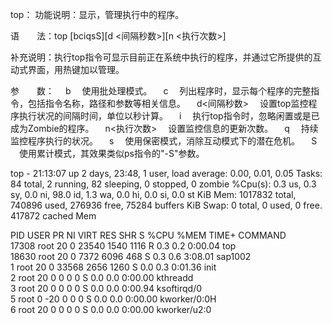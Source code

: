 top：
功能说明：显示，管理执行中的程序。

语　　法：top [bciqsS][d <间隔秒数>][n <执行次数>]

补充说明：执行top指令可显示目前正在系统中执行的程序，并通过它所提供的互动式界面，用热键加以管理。

参　　数：
　b 　使用批处理模式。 
　c 　列出程序时，显示每个程序的完整指令，包括指令名称，路径和参数等相关信息。 
　d<间隔秒数> 　设置top监控程序执行状况的间隔时间，单位以秒计算。 
　i 　执行top指令时，忽略闲置或是已成为Zombie的程序。 
　n<执行次数> 　设置监控信息的更新次数。 
　q 　持续监控程序执行的状况。 
　s 　使用保密模式，消除互动模式下的潜在危机。 
　S 　使用累计模式，其效果类似ps指令的"-S"参数。


top - 21:13:07 up 2 days, 23:48,  1 user,  load average: 0.00, 0.01, 0.05
Tasks:  84 total,   2 running,  82 sleeping,   0 stopped,   0 zombie
%Cpu(s):  0.3 us,  0.3 sy,  0.0 ni, 98.0 id,  1.3 wa,  0.0 hi,  0.0 si,  0.0 st
KiB Mem:   1017832 total,   740896 used,   276936 free,    75284 buffers
KiB Swap:        0 total,        0 used,        0 free.   417872 cached Mem

  PID USER      PR  NI    VIRT    RES    SHR S %CPU %MEM     TIME+ COMMAND                                                                                                                    
17308 root      20   0   23540   1540   1116 R  0.3  0.2   0:00.04 top                                                                                                                        
18630 root      20   0    7372   6096    468 S  0.3  0.6   3:08.01 sap1002                                                                                                                    
    1 root      20   0   33568   2656   1260 S  0.0  0.3   0:01.36 init                                                                                                                       
    2 root      20   0       0      0      0 S  0.0  0.0   0:00.00 kthreadd                                                                                                                   
    3 root      20   0       0      0      0 S  0.0  0.0   0:00.94 ksoftirqd/0                                                                                                                
    5 root       0 -20       0      0      0 S  0.0  0.0   0:00.00 kworker/0:0H                                                                                                               
    6 root      20   0       0      0      0 S  0.0  0.0   0:00.00 kworker/u2:0         